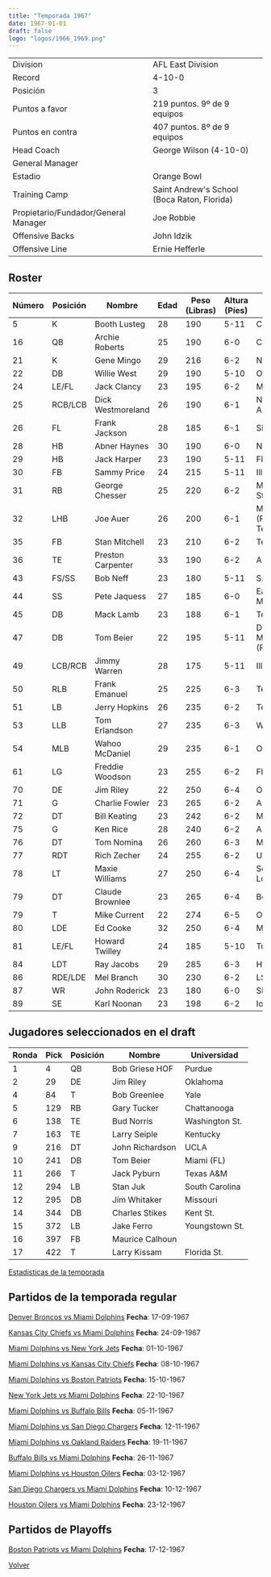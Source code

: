 ```yaml
---
title: "Temporada 1967"
date: 1967-01-01
draft: false
logo: "logos/1966_1969.png"
---
```


|                      |                      |
|-------------------------|---------------------------|
| Division               | AFL East Division            |
| Record                 | 4-10-0              |
| Posición               | 3            |
| Puntos a favor         | 219 puntos. 9º de 9 equipos           |
| Puntos en contra       | 407 puntos. 8º de 9 equipos       |
| Head Coach             | George Wilson (4-10-0)               |
| General Manager        |       |
| Estadio                | Orange Bowl             |
| Training Camp          | Saint Andrew's School (Boca Raton, Florida)        |
| Propietario/Fundador/General Manager | Joe Robbie |
| Offensive Backs | John Idzik |
| Offensive Line | Ernie Hefferle |


## Roster

| Número | Posición | Nombre           | Edad | Peso (Libras) | Altura (Píes) | Universidad          |
|--------|----------|------------------|------|---------------|---------------|----------------------|
| 5 | K | Booth Lusteg | 28 | 190 | 5-11 | Connecticut |
| 16 | QB | Archie Roberts | 25 | 190 | 6-0 | Columbia |
| 21 | K | Gene Mingo | 29 | 216 | 6-2 | None |
| 22 | DB | Willie West | 29 | 190 | 5-10 | Oregon |
| 24 | LE/FL | Jack Clancy | 23 | 195 | 6-2 | Michigan |
| 25 | RCB/LCB | Dick Westmoreland | 26 | 190 | 6-1 | North Carolina A&T |
| 26 | FL | Frank Jackson | 28 | 185 | 6-1 | SMU |
| 28 | HB | Abner Haynes | 30 | 190 | 6-0 | North Texas |
| 29 | HB | Jack Harper | 23 | 190 | 5-11 | Florida |
| 30 | FB | Sammy Price | 24 | 215 | 5-11 | Illinois |
| 31 | RB | George Chesser | 25 | 220 | 6-2 | Mississippi,Delta St. |
| 32 | LHB | Joe Auer | 26 | 200 | 6-1 | Miami (FL),Georgia Tech |
| 35 | FB | Stan Mitchell | 23 | 210 | 6-2 | Tennessee |
| 36 | TE | Preston Carpenter | 33 | 190 | 6-2 | Arkansas |
| 43 | FS/SS | Bob Neff | 23 | 180 | 5-11 | S.F. Austin |
| 44 | SS | Pete Jaquess | 27 | 185 | 6-0 | Eastern New Mexico |
| 45 | DB | Mack Lamb | 23 | 188 | 6-1 | Tennessee St. |
| 47 | DB | Tom Beier | 22 | 195 | 5-11 | Detroit Mercy,Miami (FL) |
| 49 | LCB/RCB | Jimmy Warren | 28 | 175 | 5-11 | Illinois |
| 50 | RLB | Frank Emanuel | 25 | 225 | 6-3 | Tennessee |
| 51 | LB | Jerry Hopkins | 26 | 235 | 6-2 | Texas A&M |
| 53 | LLB | Tom Erlandson | 27 | 235 | 6-3 | Washington St. |
| 54 | MLB | Wahoo McDaniel | 29 | 235 | 6-1 | Oklahoma |
| 61 | LG | Freddie Woodson | 23 | 255 | 6-2 | Florida A&M |
| 70 | DE | Jim Riley | 22 | 250 | 6-4 | Oklahoma |
| 71 | G | Charlie Fowler | 23 | 265 | 6-2 | Auburn,Houston |
| 72 | DT | Bill Keating | 23 | 242 | 6-2 | Michigan |
| 75 | G | Ken Rice | 28 | 240 | 6-2 | Auburn |
| 76 | DT | Tom Nomina | 26 | 260 | 6-3 | Miami (OH) |
| 77 | RDT | Rich Zecher | 24 | 255 | 6-2 | Utah St. |
| 78 | LT | Maxie Williams | 27 | 250 | 6-4 | Southeastern Louisiana |
| 79 | DT | Claude Brownlee | 23 | 265 | 6-4 | Benedictine |
| 79 | T | Mike Current | 22 | 274 | 6-5 | Ohio St. |
| 80 | LDE | Ed Cooke | 32 | 250 | 6-4 | Maryland |
| 81 | LE/FL | Howard Twilley | 24 | 185 | 5-10 | Tulsa |
| 84 | LDT | Ray Jacobs | 29 | 285 | 6-3 | Howard Payne |
| 86 | RDE/LDE | Mel Branch | 30 | 230 | 6-2 | LSU |
| 87 | WR | John Roderick | 23 | 180 | 6-0 | SMU |
| 89 | SE | Karl Noonan | 23 | 198 | 6-2 | Iowa |


## Jugadores seleccionados en el draft

| Ronda | Pick | Posición | Nombre           | Universidad          |
|-------|------|----------|------------------|----------------------|
| 1 | 4 | QB | Bob Griese HOF | Purdue |
| 2 | 29 | DE | Jim Riley | Oklahoma |
| 4 | 84 | T | Bob Greenlee | Yale |
| 5 | 129 | RB | Gary Tucker | Chattanooga |
| 6 | 138 | TE | Bud Norris | Washington St. |
| 7 | 163 | TE | Larry Seiple | Kentucky |
| 9 | 216 | DT | John Richardson | UCLA |
| 10 | 241 | DB | Tom Beier | Miami (FL) |
| 11 | 266 | T | Jack Pyburn | Texas A&M |
| 12 | 294 | LB | Stan Juk | South Carolina |
| 12 | 295 | DB | Jim Whitaker | Missouri |
| 14 | 344 | DB | Charles Stikes | Kent St. |
| 15 | 372 | LB | Jake Ferro | Youngstown St. |
| 16 | 397 | FB | Maurice Calhoun |  |
| 17 | 422 | T | Larry Kissam | Florida St. |



[Estadisticas de la temporada](/historia/stats/1967)

## Partidos de la temporada regular

[Denver Broncos vs Miami Dolphins](/historia/partidos/den-mia-19670917) **Fecha**: 17-09-1967

[Kansas City Chiefs vs Miami Dolphins](/historia/partidos/kc-mia-19670924) **Fecha**: 24-09-1967

[Miami Dolphins vs New York Jets](/historia/partidos/mia-nyj-19671001) **Fecha**: 01-10-1967

[Miami Dolphins vs Kansas City Chiefs](/historia/partidos/mia-kc-19671008) **Fecha**: 08-10-1967

[Miami Dolphins vs Boston Patriots](/historia/partidos/mia-bos-19671015) **Fecha**: 15-10-1967

[New York Jets vs Miami Dolphins](/historia/partidos/nyj-mia-19671022) **Fecha**: 22-10-1967

[Miami Dolphins vs Buffalo Bills](/historia/partidos/mia-buf-19671105) **Fecha**: 05-11-1967

[Miami Dolphins vs San Diego Chargers](/historia/partidos/mia-sd-19671112) **Fecha**: 12-11-1967

[Miami Dolphins vs Oakland Raiders](/historia/partidos/mia-oak-19671119) **Fecha**: 19-11-1967

[Buffalo Bills vs Miami Dolphins](/historia/partidos/buf-mia-19671126) **Fecha**: 26-11-1967

[Miami Dolphins vs Houston Oilers](/historia/partidos/mia-hou-19671203) **Fecha**: 03-12-1967

[San Diego Chargers vs Miami Dolphins](/historia/partidos/sd-mia-19671210) **Fecha**: 10-12-1967

[Houston Oilers vs Miami Dolphins](/historia/partidos/hou-mia-19671223) **Fecha**: 23-12-1967




## Partidos de Playoffs

[Boston Patriots vs Miami Dolphins](/historia/partidos/bos-mia-19671217) **Fecha**: 17-12-1967




[Volver](/historia)